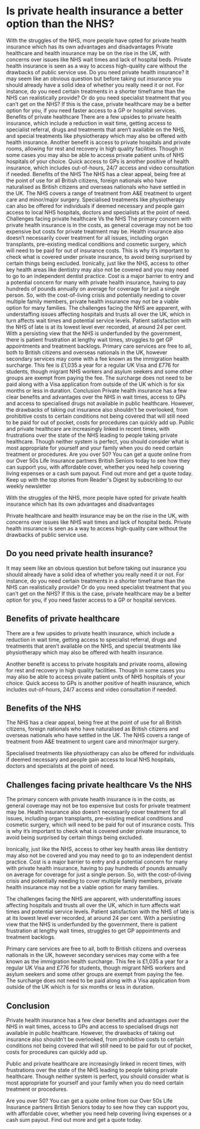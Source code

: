 # Is private health insurance a better option than the NHS?

With the struggles of the NHS, more people have opted for private health insurance which has its own advantages and disadvantages Private healthcare and health insurance may be on the rise in the UK, with concerns over issues like NHS wait times and lack of hospital beds. Private health insurance is seen as a way to access high-quality care without the drawbacks of public service use. Do you need private health insurance? It may seem like an obvious question but before taking out insurance you should already have a solid idea of whether you really need it or not. For instance, do you need certain treatments in a shorter timeframe than the NHS can realistically provide? Or do you need specialist treatment that you can’t get on the NHS? If this is the case, private healthcare may be a better option for you, if you need faster access to a GP or hospital services. Benefits of private healthcare There are a few upsides to private health insurance, which include a reduction in wait time, getting access to specialist referral, drugs and treatments that aren’t available on the NHS, and special treatments like physiotherapy which may also be offered with health insurance. Another benefit is access to private hospitals and private rooms, allowing for rest and recovery in high quality facilities. Though in some cases you may also be able to access private patient units of NHS hospitals of your choice. Quick access to GPs is another positive of health insurance, which includes out-of-hours, 24/7 access and video consultation if needed. Benefits of the NHS The NHS has a clear appeal, being free at the point of use for all British citizens, foreign nationals who have naturalised as British citizens and overseas nationals who have settled in the UK. The NHS covers a range of treatment from A&E treatment to urgent care and minor/major surgery. Specialised treatments like physiotherapy can also be offered for individuals if deemed necessary and people gain access to local NHS hospitals, doctors and specialists at the point of need. Challenges facing private healthcare Vs the NHS The primary concern with private health insurance is in the costs, as general coverage may not be too expensive but costs for private treatment may be. Health insurance also doesn’t necessarily cover treatment for all issues, including organ transplants, pre-existing medical conditions and cosmetic surgery, which will need to be paid for out of insurance costs. This is why it’s important to check what is covered under private insurance, to avoid being surprised by certain things being excluded. Ironically, just like the NHS, access to other key health areas like dentistry may also not be covered and you may need to go to an independent dentist practice. Cost is a major barrier to entry and a potential concern for many with private health insurance, having to pay hundreds of pounds annually on average for coverage for just a single person. So, with the cost-of-living crisis and potentially needing to cover multiple family members, private health insurance may not be a viable option for many families. The challenges facing the NHS are apparent, with understaffing issues affecting hospitals and trusts all over the UK, which in turn affects wait times and potential service levels. Patient satisfaction with the NHS of late is at its lowest level ever recorded, at around 24 per cent. With a persisting view that the NHS is underfunded by the government, there is patient frustration at lengthy wait times, struggles to get GP appointments and treatment backlogs. Primary care services are free to all, both to British citizens and overseas nationals in the UK, however secondary services may come with a fee known as the immigration health surcharge. This fee is £1,035 a year for a regular UK Visa and £776 for students, though migrant NHS workers and asylum seekers and some other groups are exempt from paying the fee. The surcharge does not need to be paid along with a Visa application from outside of the UK which is for six months or less in duration. Conclusion Private health insurance has a few clear benefits and advantages over the NHS in wait times, access to GPs and access to specialised drugs not available in public healthcare. However, the drawbacks of taking out insurance also shouldn’t be overlooked, from prohibitive costs to certain conditions not being covered that will still need to be paid for out of pocket, costs for procedures can quickly add up. Public and private healthcare are increasingly linked in recent times, with frustrations over the state of the NHS leading to people taking private healthcare. Though neither system is perfect, you should consider what is most appropriate for yourself and your family when you do need certain treatment or procedures. Are you over 50? You can get a quote online from our Over 50s Life Insurance partners British Seniors today to see how they can support you, with affordable cover, whether you need help covering living expenses or a cash sum payout. Find out more and get a quote today. Keep up with the top stories from Reader's Digest by subscribing to our weekly newsletter

With the struggles of the NHS, more people have opted for private health insurance which has its own advantages and disadvantages

Private healthcare and health insurance may be on the rise in the UK, with concerns over issues like NHS wait times and lack of hospital beds. Private health insurance is seen as a way to access high-quality care without the drawbacks of public service use.

## Do you need private health insurance?

It may seem like an obvious question but before taking out insurance you should already have a solid idea of whether you really need it or not. For instance, do you need certain treatments in a shorter timeframe than the NHS can realistically provide? Or do you need specialist treatment that you can’t get on the NHS? If this is the case, private healthcare may be a better option for you, if you need faster access to a GP or hospital services.

## Benefits of private healthcare

There are a few upsides to private health insurance, which include a reduction in wait time, getting access to specialist referral, drugs and treatments that aren’t available on the NHS, and special treatments like physiotherapy which may also be offered with health insurance.

Another benefit is access to private hospitals and private rooms, allowing for rest and recovery in high quality facilities. Though in some cases you may also be able to access private patient units of NHS hospitals of your choice. Quick access to GPs is another positive of health insurance, which includes out-of-hours, 24/7 access and video consultation if needed.

## Benefits of the NHS

The NHS has a clear appeal, being free at the point of use for all British citizens, foreign nationals who have naturalised as British citizens and overseas nationals who have settled in the UK. The NHS covers a range of treatment from A&E treatment to urgent care and minor/major surgery.

Specialised treatments like physiotherapy can also be offered for individuals if deemed necessary and people gain access to local NHS hospitals, doctors and specialists at the point of need.

## Challenges facing private healthcare Vs the NHS

The primary concern with private health insurance is in the costs, as general coverage may not be too expensive but costs for private treatment may be. Health insurance also doesn’t necessarily cover treatment for all issues, including organ transplants, pre-existing medical conditions and cosmetic surgery, which will need to be paid for out of insurance costs. This is why it’s important to check what is covered under private insurance, to avoid being surprised by certain things being excluded.

Ironically, just like the NHS, access to other key health areas like dentistry may also not be covered and you may need to go to an independent dentist practice. Cost is a major barrier to entry and a potential concern for many with private health insurance, having to pay hundreds of pounds annually on average for coverage for just a single person. So, with the cost-of-living crisis and potentially needing to cover multiple family members, private health insurance may not be a viable option for many families.

The challenges facing the NHS are apparent, with understaffing issues affecting hospitals and trusts all over the UK, which in turn affects wait times and potential service levels. Patient satisfaction with the NHS of late is at its lowest level ever recorded, at around 24 per cent. With a persisting view that the NHS is underfunded by the government, there is patient frustration at lengthy wait times, struggles to get GP appointments and treatment backlogs.

Primary care services are free to all, both to British citizens and overseas nationals in the UK, however secondary services may come with a fee known as the immigration health surcharge. This fee is £1,035 a year for a regular UK Visa and £776 for students, though migrant NHS workers and asylum seekers and some other groups are exempt from paying the fee. The surcharge does not need to be paid along with a Visa application from outside of the UK which is for six months or less in duration.

## Conclusion

Private health insurance has a few clear benefits and advantages over the NHS in wait times, access to GPs and access to specialised drugs not available in public healthcare. However, the drawbacks of taking out insurance also shouldn’t be overlooked, from prohibitive costs to certain conditions not being covered that will still need to be paid for out of pocket, costs for procedures can quickly add up.

Public and private healthcare are increasingly linked in recent times, with frustrations over the state of the NHS leading to people taking private healthcare. Though neither system is perfect, you should consider what is most appropriate for yourself and your family when you do need certain treatment or procedures.

Are you over 50? You can get a quote online from our Over 50s Life Insurance partners British Seniors today to see how they can support you, with affordable cover, whether you need help covering living expenses or a cash sum payout. Find out more and get a quote today.


